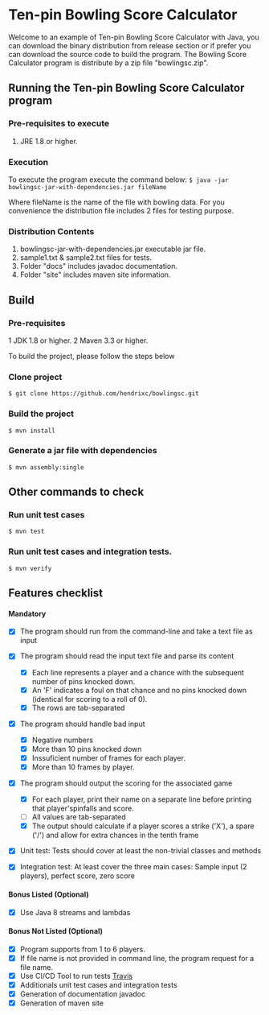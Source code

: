 # **Ten-pin Bowling Score Calculator**

Welcome to an example of Ten-pin Bowling Score Calculator with Java, you can download the binary distribution from release section or if prefer you can download the source code to build the program.
The Bowling Score Calculator program is distribute by a zip file "bowlingsc.zip".

## Running the Ten-pin Bowling Score Calculator program
### Pre-requisites to execute
1. JRE 1.8 or higher.

### Execution
To execute the program execute the command below:
`$ java -jar bowlingsc-jar-with-dependencies.jar fileName`

Where fileName is the name of the file with bowling data. For you convenience the distribution file includes 2 files for testing purpose.

### Distribution Contents
1. bowlingsc-jar-with-dependencies.jar executable jar file.
2. sample1.txt & sample2.txt files for tests.
3. Folder "docs" includes javadoc documentation.
4. Folder "site" includes maven site information.

## Build

### Pre-requisites
1 JDK 1.8 or higher.
2 Maven 3.3 or higher.

To build the project, please follow the steps below

### Clone project
`$ git clone https://github.com/hendrixc/bowlingsc.git`

### Build the project
`$ mvn install`

### Generate a jar file with dependencies
`$ mvn assembly:single` 

## Other commands to check

### Run unit test cases
`$ mvn test`

### Run unit test cases and integration tests.
`$ mvn verify`

## Features checklist 
#### Mandatory

- [x] The program should run from the command-line and take a text file as input
- [x] The program should read the input text file and parse its content
    -  [X] Each line represents a player and a chance with the subsequent number of pins knocked down.
    -  [X] An 'F' indicates a foul on that chance and no pins knocked down (identical for scoring to a roll of 0).
    -  [X] The rows are tab-separated
- [x] The program should handle bad input
    - [X] Negative numbers
    -  [X] More than 10 pins knocked down
    -  [X] Inssuficient number of frames for each player.
    -  [X] More than 10 frames by player.
- [x] The program should output the scoring for the associated game
    -  [X] For each player, print their name on a separate line before printing that player'spinfalls and score.
    -  [ ] All values are tab-separated
    -  [X] The output should calculate if a player scores a strike ('X'), a spare ('/') and allow for extra chances in the tenth frame
- [x] Unit test: Tests should cover at least the non-trivial classes and methods
- [x] Integration test: At least cover the three main cases: Sample input (2 players), perfect score, zero score


#### Bonus Listed (Optional)
- [X] Use Java 8 streams and lambdas

#### Bonus Not Listed (Optional)
- [X] Program supports from 1 to 6 players.
- [X] If file name is not provided in command line, the program request for a file name. 
- [x] Use CI/CD Tool to run  tests [Travis](https://travis-ci.com/github/hendrixc/bowlingsc)
- [X] Additionals unit test cases and integration tests
- [X] Generation of documentation javadoc
- [X] Generation of maven site
